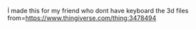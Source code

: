 İ made this for my friend who dont have keyboard 
the 3d files from=https://www.thingiverse.com/thing:3478494
